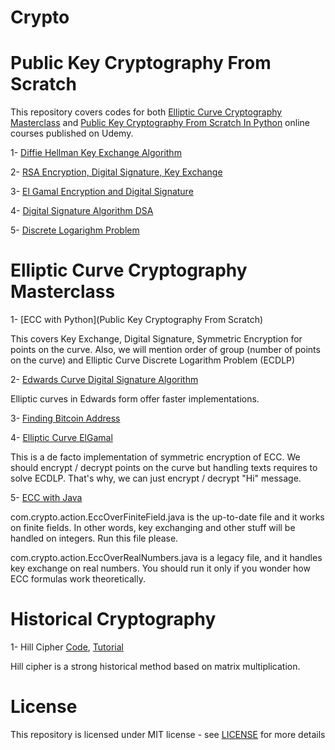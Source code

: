 # Crypto

# Public Key Cryptography From Scratch

This repository covers codes for both [Elliptic Curve Cryptography Masterclass](https://www.udemy.com/elliptic-curve-cryptography-masterclass/?couponCode=ECCMC-BLOG-201801) and [Public Key Cryptography From Scratch In Python](https://www.udemy.com/public-key-cryptography-from-scratch-in-python/?couponCode=PCC-101-BLOG-1804) online courses published on Udemy.

1- [Diffie Hellman Key Exchange Algorithm](https://github.com/serengil/crypto/blob/master/python/diffiehellman.py)

2- [RSA Encryption, Digital Signature, Key Exchange](https://github.com/serengil/crypto/blob/master/python/rsa.py)

3- [El Gamal Encryption and Digital Signature](https://github.com/serengil/crypto/blob/master/python/elgamal.py)

4- [Digital Signature Algorithm DSA](https://github.com/serengil/crypto/blob/master/python/dsa.py)

5- [Discrete Logarighm Problem](https://github.com/serengil/crypto/blob/master/python/discretelogarithm.py)

# Elliptic Curve Cryptography Masterclass

1- [ECC with Python](Public Key Cryptography From Scratch)

This covers Key Exchange, Digital Signature, Symmetric Encryption for points on the curve. Also, we will mention order of group (number of points on the curve) and Elliptic Curve Discrete Logarithm Problem (ECDLP)

2- [Edwards Curve Digital Signature Algorithm](https://github.com/serengil/crypto/blob/master/python/EdDSA.py)

Elliptic curves in Edwards form offer faster implementations.

3- [Finding Bitcoin Address](https://github.com/serengil/crypto/blob/master/python/Bitcoin.py)

4- [Elliptic Curve ElGamal](https://github.com/serengil/crypto/blob/master/python/EC-ElGamal.py)

This is a de facto implementation of symmetric encryption of ECC. We should encrypt / decrypt points on the curve but handling texts requires to solve ECDLP. That's why, we can just encrypt / decrypt "Hi" message.

5- [ECC with Java](https://github.com/serengil/crypto/tree/master/com.crypto.action)

com.crypto.action.EccOverFiniteField.java is the up-to-date file and it works on finite fields. In other words, key exchanging and other stuff will be handled on integers. Run this file please. 

com.crypto.action.EccOverRealNumbers.java is a legacy file, and it handles key exchange on real numbers. You should run it only if you wonder how ECC formulas work theoretically.

# Historical Cryptography

1- Hill Cipher [Code](https://github.com/serengil/crypto/blob/master/python/classical/hill.py), [Tutorial](https://sefiks.com/2018/12/04/a-step-by-step-hill-cipher-example/)

Hill cipher is a strong historical method based on matrix multiplication.

License
=======

This repository is licensed under MIT license - see [LICENSE](https://github.com/serengil/crypto/blob/master/LICENSE) for more details
